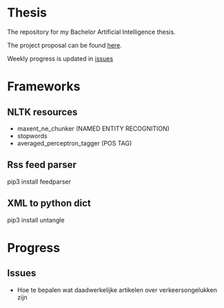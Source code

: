 # Thesis
The repository for my Bachelor Artificial Intelligence thesis.

The project proposal can be found [here](../../wiki/project-proposal).

Weekly progress is updated in [issues](../../issues)

# Frameworks

## NLTK resources
- maxent_ne_chunker (NAMED ENTITY RECOGNITION)
- stopwords
- averaged_perceptron_tagger (POS TAG)

## Rss feed parser
pip3 install feedparser

## XML to python dict
pip3 install untangle

# Progress

## Issues
- Hoe te bepalen wat daadwerkelijke artikelen over verkeersongelukken zijn

